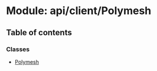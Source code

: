 # Module: api/client/Polymesh

## Table of contents

### Classes

- [Polymesh](../wiki/api.client.Polymesh.Polymesh)
